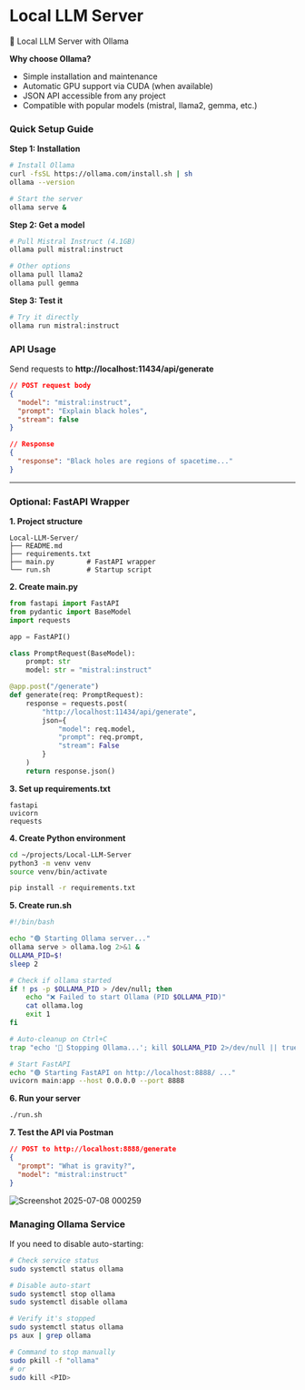 # Local LLM Server

🚀 Local LLM Server with Ollama

**Why choose Ollama?**

- Simple installation and maintenance
- Automatic GPU support via CUDA (when available)
- JSON API accessible from any project
- Compatible with popular models (mistral, llama2, gemma, etc.)

### Quick Setup Guide

**Step 1: Installation**

```bash
# Install Ollama
curl -fsSL https://ollama.com/install.sh | sh
ollama --version

# Start the server
ollama serve &
```

**Step 2: Get a model**

```bash
# Pull Mistral Instruct (4.1GB)
ollama pull mistral:instruct

# Other options
ollama pull llama2
ollama pull gemma
```

**Step 3: Test it**

```bash
# Try it directly
ollama run mistral:instruct
```

### API Usage

Send requests to **http://localhost:11434/api/generate**

```json
// POST request body
{
  "model": "mistral:instruct",
  "prompt": "Explain black holes",
  "stream": false
}

// Response
{
  "response": "Black holes are regions of spacetime..."
}
```
---
### Optional: FastAPI Wrapper

**1. Project structure**

```
Local-LLM-Server/
├── README.md
├── requirements.txt
├── main.py        # FastAPI wrapper
└── run.sh         # Startup script
```

**2. Create main.py**

```python
from fastapi import FastAPI
from pydantic import BaseModel
import requests

app = FastAPI()

class PromptRequest(BaseModel):
    prompt: str
    model: str = "mistral:instruct"

@app.post("/generate")
def generate(req: PromptRequest):
    response = requests.post(
        "http://localhost:11434/api/generate",
        json={
            "model": req.model,
            "prompt": req.prompt,
            "stream": False
        }
    )
    return response.json()
```

**3. Set up requirements.txt**

```
fastapi
uvicorn
requests
```

**4. Create Python environment**

```bash
cd ~/projects/Local-LLM-Server
python3 -m venv venv
source venv/bin/activate

pip install -r requirements.txt
```

**5. Create run.sh**

```bash
#!/bin/bash

echo "🟢 Starting Ollama server..."
ollama serve > ollama.log 2>&1 &
OLLAMA_PID=$!
sleep 2

# Check if ollama started
if ! ps -p $OLLAMA_PID > /dev/null; then
    echo "❌ Failed to start Ollama (PID $OLLAMA_PID)"
    cat ollama.log
    exit 1
fi

# Auto-cleanup on Ctrl+C
trap "echo '🛑 Stopping Ollama...'; kill $OLLAMA_PID 2>/dev/null || true" EXIT

# Start FastAPI
echo "🟢 Starting FastAPI on http://localhost:8888/ ..."
uvicorn main:app --host 0.0.0.0 --port 8888
```

**6. Run your server**

```bash
./run.sh
```

**7. Test the API via Postman**

```json
// POST to http://localhost:8888/generate
{
  "prompt": "What is gravity?",
  "model": "mistral:instruct"
}
```

![Screenshot 2025-07-08 000259](https://github.com/user-attachments/assets/c4de3798-cf2d-4743-83aa-76af66be18a8)


### Managing Ollama Service

If you need to disable auto-starting:

```bash
# Check service status
sudo systemctl status ollama

# Disable auto-start
sudo systemctl stop ollama
sudo systemctl disable ollama

# Verify it's stopped
sudo systemctl status ollama
ps aux | grep ollama

# Command to stop manually
sudo pkill -f "ollama"
# or
sudo kill <PID>
```
